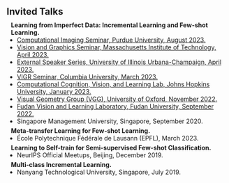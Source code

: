 <h1 id="conference"></h1>

<h2 style="margin: 60px 0px 10px;">Invited Talks</h2>


<h4 style="margin:0 10px 0;">Learning from Imperfect Data: Incremental Learning and Few-shot Learning.</h4>

<ul style="margin:0 0 5px;">
  <li><a href="https://engineering.purdue.edu/ChanGroup/comp_imaging_seminar.html"><autocolor>Computational Imaging Seminar, Purdue University, August 2023.</autocolor></a></li>
  <li><a href="https://sites.google.com/view/visionseminar"><autocolor>Vision and Graphics Seminar, Massachusetts Institute of Technology, April 2023.</autocolor></a></li>
  <li><a href="https://calendars.illinois.edu/detail/2568?eventId=33456212"><autocolor>External Speaker Series, University of Illinois Urbana-Champaign, April 2023.</autocolor></a></li>
  <li><a href="https://vigr.cs.columbia.edu/vigr_seminar.html"><autocolor>VIGR Seminar, Columbia University, March 2023.</autocolor></a></li>
  <li><a href="https://ccvl.jhu.edu/"><autocolor>Computational Cognition, Vision, and Learning Lab, Johns Hopkins University, January 2023.</autocolor></a></li>
  <li><a href="https://www.robots.ox.ac.uk/~vgg/"><autocolor>Visual Geometry Group (VGG), University of Oxford, November 2022.</autocolor></a></li>
  <li><a href="https://fvl.fudan.edu.cn/"><autocolor>Fudan Vision and Learning Laboratory, Fudan University, September 2022.</autocolor></a></li>
  <li>Singapore Management University, Singapore, September 2020.</li>
</ul>

<h4 style="margin:0 10px 0;">Meta-transfer Learning for Few-shot Learning.</h4>

<ul style="margin:0 0 5px;">
  <li>École Polytechnique Fédérale de Lausann (EPFL), March 2023.</li>
</ul>

<h4 style="margin:0 10px 0;">Learning to Self-train for Semi-supervised Few-shot Classification.</h4>

<ul style="margin:0 0 5px;">
  <li>NeurIPS Official Meetups, Beijing, December 2019.</li>
</ul>

<h4 style="margin:0 10px 0;">Multi-class Incremental Learning.</h4>

<ul style="margin:0 0 20px;">
  <li>Nanyang Technological University, Singapore, July 2019.</li>
</ul>
